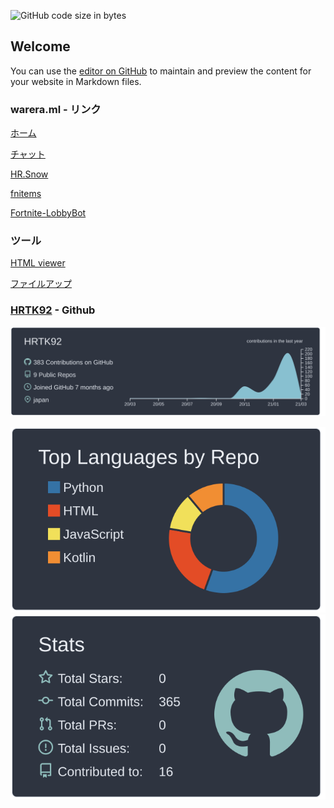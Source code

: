 ![GitHub code size in bytes](https://img.shields.io/github/languages/code-size/HRTK92/warera-home)
## Welcome

You can use the [editor on GitHub](https://github.com/HRTK92/warera-github/edit/main/docs/index.md) to maintain and preview the content for your website in Markdown files.


### warera.ml - リンク

[ホーム](https://www.warera.ml)

[チャット](https://chat.warera.ml)

[HR.Snow](https://hrsnow.warera.ml)

[fnitems](https://fnitems.warera.ml)

[Fortnite-LobbyBot](https://fnbot.warera.ml)

### ツール

[HTML viewer](https://home.warera.ml/html_viewer.html)

[ファイルアップ](https://www.warera.ml/upld/)


### [HRTK92](https://github.com/HRTK92) - Github


[![](https://raw.githubusercontent.com/HRTK92/HRTK92/main/profile-summary-card-output/nord_dark/0-profile-details.svg)](https://github.com/vn7n24fzkq/github-profile-summary-cards)

[![](https://raw.githubusercontent.com/HRTK92/HRTK92/main/profile-summary-card-output/nord_dark/1-repos-per-language.svg)](https://github.com/vn7n24fzkq/github-profile-summary-cards)
[![](https://raw.githubusercontent.com/HRTK92/HRTK92/main/profile-summary-card-output/nord_dark/3-stats.svg)](https://github.com/vn7n24fzkq/github-profile-summary-cards)
